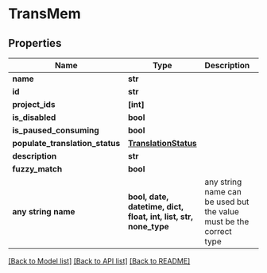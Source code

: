 # TransMem


## Properties
Name | Type | Description | Notes
------------ | ------------- | ------------- | -------------
**name** | **str** |  | 
**id** | **str** |  | [optional] 
**project_ids** | **[int]** |  | [optional] 
**is_disabled** | **bool** |  | [optional] 
**is_paused_consuming** | **bool** |  | [optional] 
**populate_translation_status** | [**TranslationStatus**](TranslationStatus.md) |  | [optional] 
**description** | **str** |  | [optional] 
**fuzzy_match** | **bool** |  | [optional] 
**any string name** | **bool, date, datetime, dict, float, int, list, str, none_type** | any string name can be used but the value must be the correct type | [optional]

[[Back to Model list]](../README.md#documentation-for-models) [[Back to API list]](../README.md#documentation-for-api-endpoints) [[Back to README]](../README.md)


